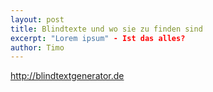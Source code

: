 ```yaml
---
layout: post
title: Blindtexte und wo sie zu finden sind
excerpt: "Lorem ipsum" - Ist das alles?
author: Timo
---
```

http://blindtextgenerator.de
<!--stackedit_data:
eyJoaXN0b3J5IjpbLTExMjQyNjQ4OTVdfQ==
-->